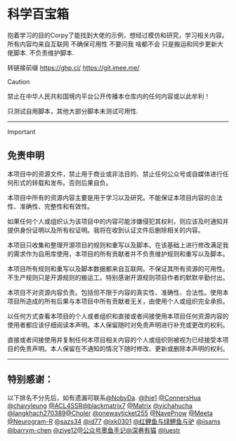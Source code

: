 # 科学百宝箱
抱着学习的目的Corpy了能找到大佬的示例，想经过模仿和研究，学习相关内容。
所有内容均来自互联网 不确保可用性
不要问我 啥都不会
只是搬运和同步更新大佬脚本.
不负责维护脚本.

转链接前缀
https://ghp.ci/
https://git.imee.me/


> [!Caution]
禁止在中华人民共和国境内平台公开传播本仓库内的任何内容或以此牟利！


只测试自用脚本，其他大部分脚本未测试可用性.


---
> [!Important]
> ## 免责申明
>
> 本项目中的资源文件，禁止用于商业或非法目的、禁止任何公众号或自媒体进行任何形式的转载和发布。否则后果自负。
>
> 本项目中所有的资源内容主要是用于学习以及研究。不能保证本项目内容的合法性、准确性、完整性和有效性。
>
> 如果任何个人或组织认为该项目中的内容可能涉嫌侵犯其权利，则应该及时通知并提供身份证明以及所有权证明。我将在收到认证文件后删除相关的内容。
>
> 本项目只收集和整理开源项目的规则和重写以及脚本。在该基础上进行修改满足我的需求作为自用库使用，本项目的所有贡献者并不负责维护规则和重写以及脚本。
>
> 本项目所有规则和重写以及脚本数据都来自互联网。不保证其所有资源的可用性。不生产规则只是开源规则的搬运工。特别感谢开源规则项目作者的默默辛勤付出。
>
> 本项目不对资源内容负责。包括但不限于内容的真实性、准确性、合法性。使用本项目所造成的所有后果与本项目中所有贡献者无关，由使用个人或组织完全承担。
>
> 以任何方式查看本项目的个人或者组织和直接或者间接使用本项目任何资源内容的使用者都应该仔细阅读本声明。本人保留随时对免责声明进行补充或更改的权利。
>
> 直接或者间接使用并复制任何本项目相关内容的个人或组织则被视为已经接受本项目的免责声明。本人保留在不通知的情况下随时修改、更新或删除本声明的权利。

---

## 特别感谢：
以下排名不分先后，如有遗漏可联系[@NobyDa](https://github.com/NobyDa). [@lhie1](https://github.com/lhie1) [@ConnersHua](https://github.com/DivineEngine) [@chavyleung](https://github.com/chavyleung) [@ACL4SSR](https://github.com/ACL4SSR)[@blackmatrix7](https://github.com/blackmatrix7/ios_rule_script) [@Matrix](https://github.com/Centralmatrix3) [@yichahucha](https://github.com/yichahucha) [@langkhach270389](https://github.com/langkhach270389)[@Choler](https://github.com/Choler) [@onewayticket255](https://github.com/onewayticket255) [@NavePnow](https://github.com/NavePnow) [@Meeta](https://github.com/MeetaGit) [@Neurogram-R](https://github.com/Neurogram-R) [@sazs34](https://github.com/sazs34) [@id77](https://github.com/id77) [@lxk0301](https://github.com/lxk0301) [@红鲤鱼与绿鲤鱼与驴](https://github.com/wangdelu2020) [@iisams](https://github.com/iisams/Scripts) [@barrym-chen](https://github.com/barrym-chen/Script) [@ziye12](https://github.com/ziye12/JavaScript)[@公众号墨鱼手记](https://github.com/ddgksf2013)[@深巷有猫](https://github.com/Rabbit-Spec)
[@luestr](https://github.com/luestr?tab=repositories)
